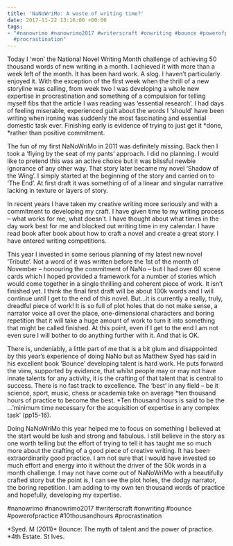 ```yaml
---
title: 'NaNoWriMo: A waste of writing time?'
date: 2017-11-22 13:16:00 +00:00
tags:
- "#nanowrimo #nanowrimo2017 #writerscraft #onwriting #bounce #powerofpractice #10thousandhours
  #procrastination"
---
```


Today I ‘won’ the National Novel Writing Month challenge of achieving 50 thousand words of new writing in a month. I achieved it with more than a week left of the month. It has been hard work. A slog. I haven’t particularly enjoyed it. With the exception of the first week when the thrill of a new storyline was calling, from week two I was developing a whole new expertise in procrastination and something of a compulsion for telling myself fibs that the article I was reading was ‘essential research’. I had days of feeling miserable, experienced guilt about the words I ‘should’ have been writing when ironing was suddenly the most fascinating and essential domestic task ever. Finishing early is evidence of trying to just get it *done, *rather than positive commitment.

The fun of my first NaNoWriMo in 2011 was definitely missing. Back then I took a ‘flying by the seat of my pants’ approach. I did no planning. I would like to pretend this was an active choice but it was blissful newbie ignorance of any other way. That story later became my novel ‘Shadow of the Wing’. I simply started at the beginning of the story and carried on to ‘The End’. At first draft it was something of of a linear and singular narrative lacking in texture or layers of story.

In recent years I have taken my creative writing more seriously and with a commitment to developing my craft. I have given time to my writing process – what works for me, what doesn't. I have thought about what times in the day work best for me and blocked out writing time in my calendar. I have read book after book about how to craft a novel and create a great story. I have entered writing competitions.

This year I invested in some serious planning of my latest new novel ‘Tribute’. Not a word of it was written before the 1st of the month of November – honouring the commitment of NaNo – but I had over 60 scene cards which I hoped provided a framework for a number of stories which would come together in a single thrilling and coherent piece of work. It isn’t finished yet. I think the final first draft will be about 100k words and I will continue until I get to the end of this novel. But…it is currently a really, truly, dreadful piece of work! It is so full of plot holes that do not make sense, a narrator voice all over the place, one-dimensional characters and boring repetition that it will take a huge amount of work to turn it into something that might be called finished. At this point, even if I get to the end I am not even sure I will bother to do anything further with it. And that is OK.

There is, undeniably, a little part of me that is a bit glum and disappointed by this year’s experience of doing NaNo but as Matthew Syed has said in his excellent book ‘Bounce’ developing talent is hard work. He puts forward the view, supported by evidence, that whilst people may or may not have innate talents for any activity, it is the crafting of that talent that is central to success. There is no fast track to excellence. The ‘best’ in any field – be it science, sport, music, chess or academia take on average *ten thousand hours of practice to become the best. *Ten thousand hours is said to be the …’minimum time necessary for the acquisition of expertise in any complex task’ (pp15-16).

Doing NaNoWriMo this year helped me to focus on something I believed at the start would be lush and strong and fabulous. I still believe in the story as one worth telling but the effort of trying to tell it has taught me so much more about the crafting of a good piece of creative writing. It has been extraordinarily good practice. I am not sure that I would have invested so much effort and energy into it without the driver of the 50k words in a month challenge. I may not have come out of NaNoWriMo with a beautifully crafted story but the point is, I can see the plot holes, the dodgy narrator, the boring repetition. I am adding to my own ten thousand words of practice and hopefully, developing my expertise.

\#nanowrimo #nanowrimo2017 #writerscraft #onwriting #bounce #powerofpractice #10thousandhours #procrastination

\*Syed. M (2011)* Bounce: The myth of talent and the power of practice. *4th Estate. St Ives.